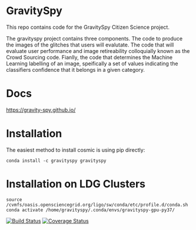 # GravitySpy
This repo contains code for the GravitySpy Citizen Science project.

The gravityspy project contains three components. The code to produce the images of the glitches that users will evalutate. The code that will evaluate user performance and image retireability colloquially known as the Crowd Sourcing code. Fianlly, the code that determines the Machine Learning labelling of an image, speifically a set of values indicating the classifiers confidence that it belongs in a given category.

# Docs

<https://gravity-spy.github.io/>

# Installation

The easiest method to install cosmic is using pip directly:

```
conda install -c gravityspy gravityspy
```

# Installation on LDG Clusters
```
source /cvmfs/oasis.opensciencegrid.org/ligo/sw/conda/etc/profile.d/conda.sh
conda activate /home/gravityspy/.conda/envs/gravityspy-gpu-py37/
```

[![Build Status](https://travis-ci.com/Gravity-Spy/GravitySpy.svg?branch=develop)](https://travis-ci.com/Gravity-Spy/GravitySpy)
[![Coverage Status](https://coveralls.io/repos/github/Gravity-Spy/GravitySpy/badge.svg?branch=develop)](https://coveralls.io/github/Gravity-Spy/GravitySpy?branch=develop)
